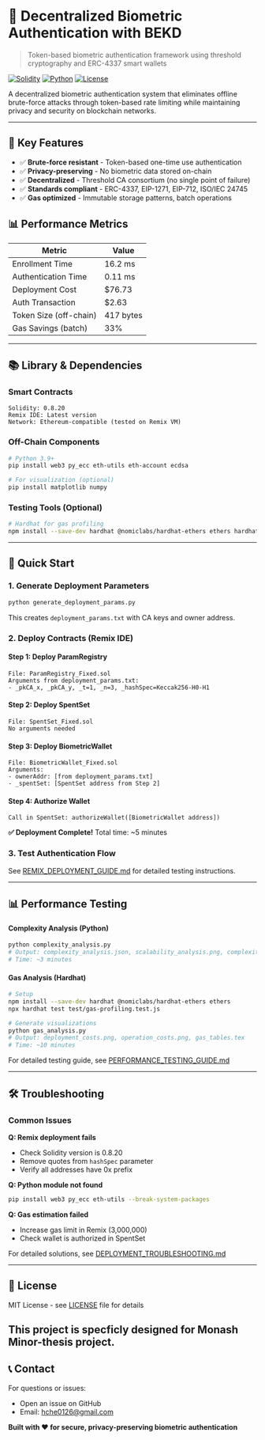 # 🔐 Decentralized Biometric Authentication with BEKD

> Token-based biometric authentication framework using threshold cryptography and ERC-4337 smart wallets

[![Solidity](https://img.shields.io/badge/Solidity-0.8.20-blue)](https://soliditylang.org/)
[![Python](https://img.shields.io/badge/Python-3.9+-green)](https://python.org/)
[![License](https://img.shields.io/badge/License-MIT-yellow)](LICENSE)

A decentralized biometric authentication system that eliminates offline brute-force attacks through token-based rate limiting while maintaining privacy and security on blockchain networks.

---

## 🎯 Key Features

- ✅ **Brute-force resistant** - Token-based one-time use authentication
- ✅ **Privacy-preserving** - No biometric data stored on-chain
- ✅ **Decentralized** - Threshold CA consortium (no single point of failure)
- ✅ **Standards compliant** - ERC-4337, EIP-1271, EIP-712, ISO/IEC 24745
- ✅ **Gas optimized** - Immutable storage patterns, batch operations

## 📊 Performance Metrics

| Metric | Value |
|--------|-------|
| Enrollment Time | 16.2 ms |
| Authentication Time | 0.11 ms |
| Deployment Cost | $76.73 |
| Auth Transaction | $2.63 |
| Token Size (off-chain) | 417 bytes |
| Gas Savings (batch) | 33% |

---

## 📚 Library & Dependencies

### Smart Contracts
```
Solidity: 0.8.20
Remix IDE: Latest version
Network: Ethereum-compatible (tested on Remix VM)
```

### Off-Chain Components
```bash
# Python 3.9+
pip install web3 py_ecc eth-utils eth-account ecdsa

# For visualization (optional)
pip install matplotlib numpy
```

### Testing Tools (Optional)
```bash
# Hardhat for gas profiling
npm install --save-dev hardhat @nomiclabs/hardhat-ethers ethers hardhat-gas-reporter
```

---

## 🚀 Quick Start

### 1. Generate Deployment Parameters

```bash
python generate_deployment_params.py
```

This creates `deployment_params.txt` with CA keys and owner address.

### 2. Deploy Contracts (Remix IDE)

#### **Step 1: Deploy ParamRegistry**
```
File: ParamRegistry_Fixed.sol
Arguments from deployment_params.txt:
- _pkCA_x, _pkCA_y, _t=1, _n=3, _hashSpec=Keccak256-H0-H1
```

#### **Step 2: Deploy SpentSet**
```
File: SpentSet_Fixed.sol
No arguments needed
```

#### **Step 3: Deploy BiometricWallet**
```
File: BiometricWallet_Fixed.sol
Arguments:
- ownerAddr: [from deployment_params.txt]
- _spentSet: [SpentSet address from Step 2]
```

#### **Step 4: Authorize Wallet**
```
Call in SpentSet: authorizeWallet([BiometricWallet address])
```

**✅ Deployment Complete!** Total time: ~5 minutes

### 3. Test Authentication Flow

See [REMIX_DEPLOYMENT_GUIDE.md](REMIX_DEPLOYMENT_GUIDE.md) for detailed testing instructions.

---

## 📊 Performance Testing
#### Complexity Analysis (Python)
```bash
python complexity_analysis.py
# Output: complexity_analysis.json, scalability_analysis.png, complexity_tables.tex
# Time: ~3 minutes
```
#### Gas Analysis (Hardhat)
```bash
# Setup
npm install --save-dev hardhat @nomiclabs/hardhat-ethers ethers
npx hardhat test test/gas-profiling.test.js

# Generate visualizations
python gas_analysis.py
# Output: deployment_costs.png, operation_costs.png, gas_tables.tex
# Time: ~10 minutes
```

For detailed testing guide, see [PERFORMANCE_TESTING_GUIDE.md](PERFORMANCE_TESTING_GUIDE.md)

---

## 🛠️ Troubleshooting

### Common Issues

**Q: Remix deployment fails**
- Check Solidity version is 0.8.20
- Remove quotes from `hashSpec` parameter
- Verify all addresses have 0x prefix

**Q: Python module not found**
```bash
pip install web3 py_ecc eth-utils --break-system-packages
```

**Q: Gas estimation failed**
- Increase gas limit in Remix (3,000,000)
- Check wallet is authorized in SpentSet

For detailed solutions, see [DEPLOYMENT_TROUBLESHOOTING.md](DEPLOYMENT_TROUBLESHOOTING.md)

---

## 📄 License

MIT License - see [LICENSE](LICENSE) file for details

This project is specficly designed for Monash Minor-thesis project.
---


## 📞 Contact

For questions or issues:
- Open an issue on GitHub
- Email: hche0126@gmail.com

**Built with ❤️ for secure, privacy-preserving biometric authentication**
